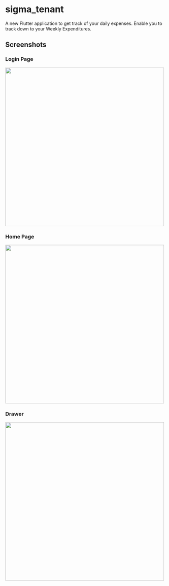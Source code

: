 # sigma_tenant

A new Flutter application to get track of your daily expenses. Enable you to track down to your Weekly Expenditures.


## Screenshots

### Login Page
<img src="Initial State.png" height="500em" />

### Home Page
<img src="Add Expenses.png" height="500em" />

### Drawer
<img src="Pick a date.png" height="500em" />
